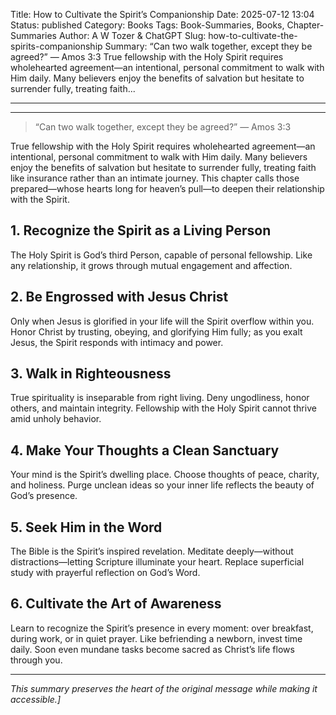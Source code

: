 Title: How to Cultivate the Spirit’s Companionship
Date: 2025-07-12 13:04
Status: published
Category: Books
Tags: Book-Summaries, Books, Chapter-Summaries
Author: A W Tozer & ChatGPT
Slug: how-to-cultivate-the-spirits-companionship
Summary: “Can two walk together, except they be agreed?” — Amos 3:3 True fellowship with the Holy Spirit requires wholehearted agreement—an intentional, personal commitment to walk with Him daily. Many believers enjoy the benefits of salvation but hesitate to surrender fully, treating faith...

---

---

> “Can two walk together, except they be agreed?” — Amos 3:3

True fellowship with the Holy Spirit requires wholehearted agreement—an intentional, personal commitment to walk with Him daily. Many believers enjoy the benefits of salvation but hesitate to surrender fully, treating faith like insurance rather than an intimate journey. This chapter calls those prepared—whose hearts long for heaven’s pull—to deepen their relationship with the Spirit.

## 1. Recognize the Spirit as a Living Person

The Holy Spirit is God’s third Person, capable of personal fellowship. Like any relationship, it grows through mutual engagement and affection.

## 2. Be Engrossed with Jesus Christ

Only when Jesus is glorified in your life will the Spirit overflow within you. Honor Christ by trusting, obeying, and glorifying Him fully; as you exalt Jesus, the Spirit responds with intimacy and power.

## 3. Walk in Righteousness

True spirituality is inseparable from right living. Deny ungodliness, honor others, and maintain integrity. Fellowship with the Holy Spirit cannot thrive amid unholy behavior.

## 4. Make Your Thoughts a Clean Sanctuary

Your mind is the Spirit’s dwelling place. Choose thoughts of peace, charity, and holiness. Purge unclean ideas so your inner life reflects the beauty of God’s presence.

## 5. Seek Him in the Word

The Bible is the Spirit’s inspired revelation. Meditate deeply—without distractions—letting Scripture illuminate your heart. Replace superficial study with prayerful reflection on God’s Word.

## 6. Cultivate the Art of Awareness

Learn to recognize the Spirit’s presence in every moment: over breakfast, during work, or in quiet prayer. Like befriending a newborn, invest time daily. Soon even mundane tasks become sacred as Christ’s life flows through you.

---

*This summary preserves the heart of the original message while making it accessible.]*

